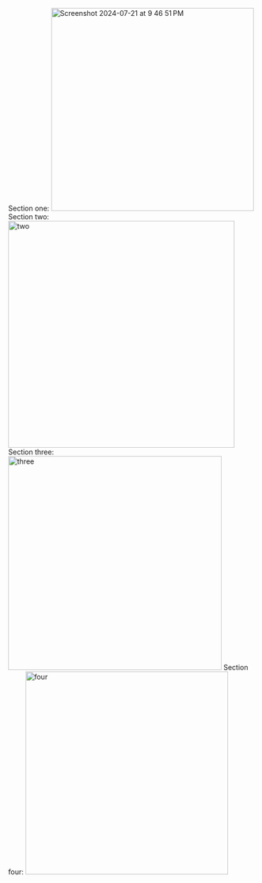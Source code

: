 

Section one: <img width="409" alt="Screenshot 2024-07-21 at 9 46 51 PM" src="https://github.com/user-attachments/assets/da440c9b-10a2-4347-b749-f3d9a369feb5">
Section two: <img width="457" alt="two" src="https://github.com/user-attachments/assets/768f9b36-ae77-49ec-b544-5c7f4b3ef896">
Section three: <img width="431" alt="three" src="https://github.com/user-attachments/assets/af645371-3274-49a6-99f4-b5b3a20bb950">
Section four: <img width="409" alt="four" src="https://github.com/user-attachments/assets/a4f58757-4f6f-4d64-b8d1-a924e1828ce8">
